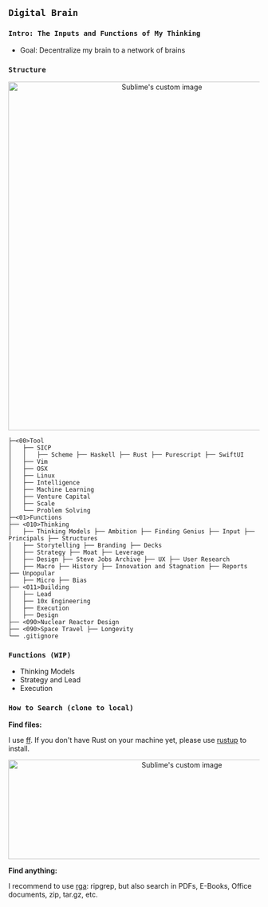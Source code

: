 
## `Digital Brain` 

### `Intro: The Inputs and Functions of My Thinking`

- Goal: Decentralize my brain to a network of brains


### `Structure`

<p align="center">
  <img width="600" height="700" src="https://i.imgur.com/kwsbMGB.jpg" alt="Sublime's custom image"/>
</p>

```
├─<00>Tool
│   ├── SICP
│   │   ├── Scheme ├── Haskell ├── Rust ├── Purescript ├── SwiftUI
│   ├── Vim
│   ├── OSX 
│   ├── Linux
│   ├── Intelligence
│   ├── Machine Learning
│   ├── Venture Capital
│   ├── Scale
│   └── Problem Solving
├─<01>Functions
├── <010>Thinking
│   ├── Thinking Models ├── Ambition ├── Finding Genius ├── Input ├── Principals ├── Structures
│   ├── Storytelling ├── Branding ├── Decks
│   ├── Strategy ├── Moat ├── Leverage
│   ├── Design ├── Steve Jobs Archive ├── UX ├── User Research
│   ├── Macro ├── History ├── Innovation and Stagnation ├── Reports ├── Unpopular
│   ├── Micro ├── Bias
├── <011>Building
│   ├── Lead
│   ├── 10x Engineering
│   ├── Execution
│   ├── Design
├── <090>Nuclear Reactor Design
├── <090>Space Travel ├── Longevity
└── .gitignore

```

### `Functions (WIP)`

- Thinking Models
- Strategy and Lead
- Execution


### `How to Search (clone to local)`

**Find files:**

I use [ff](https://github.com/vishaltelangre/ff). If you don't have Rust on your machine yet, please use [rustup](https://doc.rust-lang.org/book/ch01-01-installation.html) to install.

<p align="center">
  <img width="680" height="200" src="https://i.imgur.com/MtU3suN.jpg" alt="Sublime's custom image"/>
</p>

**Find anything:**

I recommend to use [rga](https://github.com/phiresky/ripgrep-all): ripgrep, but also search in PDFs, E-Books, Office documents, zip, tar.gz, etc.


